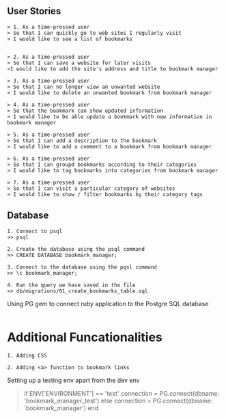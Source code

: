 ## User Stories
```
> 1. As a time-pressed user
> So that I can quickly go to web sites I regularly visit
> I would like to see a list of bookmarks


> 2. As a time-pressed user
> So that I can save a website for later visits
>I would like to add the site's address and title to bookmark manager

> 3. As a time-pressed user
> So that I can no longer view an unwanted website
> I would like to delete an unwanted bookmark from bookmark manager

> 4. As a time-pressed user
> So that the bookmark can show updated information  
> I would like to be able update a bookmark with new information in bookmark manager

> 5. As a time-pressed user
> So that I can add a description to the bookmark
> I would like to add a comment to a bookmark from bookmark manager

> 6. As a time-pressed user
> So that I can groupd bookmarks according to their categories
> I would like to tag bookmarks into categories from bookmark manager

> 7. As a time-pressed user
> So that I can visit a particular category of websites
> I would like to show / filter bookmarks by their category tags

```

## Database
```
1. Connect to psql
>> psql

2. Create the database using the psql command
>> CREATE DATABASE bookmark_manager;

3. Connect to the database using the pqsl command
>> \c bookmark_manager;

4. Run the query we have saved in the file
>> db/migrations/01_create_bookmarks_table.sql
```

Using PG gem to connect ruby application to the Postgre SQL database
```
```
# Additional Funcationalities
```
1. Adding CSS

2. Adding <a> function to bookmark links

```



Setting up a testing env apart from the dev env

> if ENV['ENVIRONMENT'] == 'test'
>   connection = PG.connect(dbname: 'bookmark_manager_test')
>  else 
>   connection = PG.connect(dbname: 'bookmark_manager')
>  end
```
